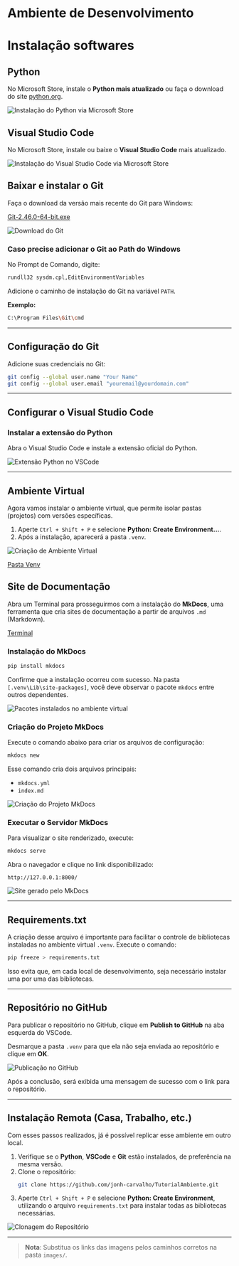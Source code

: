 # **Ambiente de Desenvolvimento**

# **Instalação softwares**

## **Python**

No Microsoft Store, instale o **Python mais atualizado** ou faça o download do site [python.org](https://www.python.org/downloads).

![Instalação do Python via Microsoft Store](../assets/ambiente/python.png)

## Visual Studio Code

No Microsoft Store, instale ou baixe o **Visual Studio Code** mais atualizado.

![Instalação do Visual Studio Code via Microsoft Store](../assets/ambiente/vscode.png)

## Baixar e instalar o Git

Faça o download da versão mais recente do Git para Windows:

[Git-2.46.0-64-bit.exe](https://github.com/git-for-windows/git/releases/download/v2.46.0.windows.1/Git-2.46.0-64-bit.exe)

![Download do Git](../assets/ambiente/git.png)

### Caso precise adicionar o Git ao Path do Windows

No Prompt de Comando, digite:
```bash
rundll32 sysdm.cpl,EditEnvironmentVariables
```
Adicione o caminho de instalação do Git na variável `PATH`.

**Exemplo:**
```bash
C:\Program Files\Git\cmd
```

---

## Configuração do Git

Adicione suas credenciais no Git:
```bash
git config --global user.name "Your Name"
git config --global user.email "youremail@yourdomain.com"
```

---

## Configurar o Visual Studio Code

### Instalar a extensão do Python

Abra o Visual Studio Code e instale a extensão oficial do Python.

![Extensão Python no VSCode](..//assets/ambiente/extpython.png)

---

## Ambiente Virtual

Agora vamos instalar o ambiente virtual, que permite isolar pastas (projetos) com versões específicas.

1. Aperte `Ctrl + Shift + P` e selecione **Python: Create Environment...**.
2. Após a instalação, aparecerá a pasta `.venv`.

![Criação de Ambiente Virtual](../assets/ambiente/venv.png)

[Pasta Venv](../assets/ambiente/pastavenv.png)



## Site de Documentação

Abra um Terminal para prosseguirmos com a instalação do **MkDocs**, uma ferramenta que cria sites de documentação a partir de arquivos `.md` (Markdown).

[Terminal](../assets/ambiente/terminal.png)

### Instalação do MkDocs
```bash
pip install mkdocs
```

Confirme que a instalação ocorreu com sucesso. Na pasta `[.venv\Lib\site-packages]`, você deve observar o pacote `mkdocs` entre outros dependentes.

![Pacotes instalados no ambiente virtual](images/venv_packages.png)

### Criação do Projeto MkDocs
Execute o comando abaixo para criar os arquivos de configuração:
```bash
mkdocs new
```

Esse comando cria dois arquivos principais:
- `mkdocs.yml`
- `index.md`

![Criação do Projeto MkDocs](images/mkdocs_new.png)

### Executar o Servidor MkDocs
Para visualizar o site renderizado, execute:
```bash
mkdocs serve
```

Abra o navegador e clique no link disponibilizado:
```
http://127.0.0.1:8000/
```

![Site gerado pelo MkDocs](images/mkdocs_site.png)

---

## Requirements.txt

A criação desse arquivo é importante para facilitar o controle de bibliotecas instaladas no ambiente virtual `.venv`. Execute o comando:
```bash
pip freeze > requirements.txt
```

Isso evita que, em cada local de desenvolvimento, seja necessário instalar uma por uma das bibliotecas.

---

## Repositório no GitHub

Para publicar o repositório no GitHub, clique em **Publish to GitHub** na aba esquerda do VSCode.

Desmarque a pasta `.venv` para que ela não seja enviada ao repositório e clique em **OK**.

![Publicação no GitHub](images/github_publish.png)

Após a conclusão, será exibida uma mensagem de sucesso com o link para o repositório.

---

## Instalação Remota (Casa, Trabalho, etc.)

Com esses passos realizados, já é possível replicar esse ambiente em outro local.

1. Verifique se o **Python**, **VSCode** e **Git** estão instalados, de preferência na mesma versão.
2. Clone o repositório:
   ```bash
   git clone https://github.com/jonh-carvalho/TutorialAmbiente.git
   ```
3. Aperte `Ctrl + Shift + P` e selecione **Python: Create Environment**, utilizando o arquivo `requirements.txt` para instalar todas as bibliotecas necessárias.

![Clonagem do Repositório](images/git_clone.png)

---

> **Nota**: Substitua os links das imagens pelos caminhos corretos na pasta `images/`.